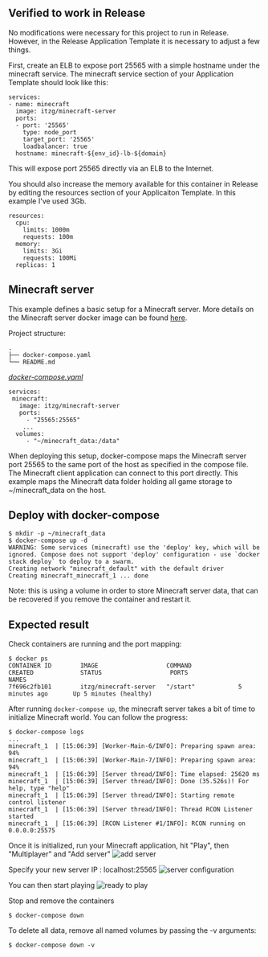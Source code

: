 ## Verified to work in Release
No modifications were necessary for this project to run in Release. However, in the Release Application Template it is necessary to adjust a few things. 

First, create an ELB to expose port 25565 with a simple hostname under the minecraft service. The minecraft service section of your Application Template should look like this:

```
services:
- name: minecraft
  image: itzg/minecraft-server
  ports:
  - port: '25565'
    type: node_port
    target_port: '25565'
    loadbalancer: true
  hostname: minecraft-${env_id}-lb-${domain}
```
This will expose port 25565 directly via an ELB to the Internet.

You should also increase the memory available for this container in Release by editing the resources section of your Applicaiton Template. In this example I've used 3Gb.

```
resources:
  cpu:
    limits: 1000m
    requests: 100m
  memory:
    limits: 3Gi
    requests: 100Mi
  replicas: 1
```

## Minecraft server
This example defines a basic setup for a Minecraft server. More details on the Minecraft server docker image can be found [here](https://github.com/itzg/docker-minecraft-server/blob/master/README.md).

Project structure:
```
.
├── docker-compose.yaml
└── README.md
```

[_docker-compose.yaml_](docker-compose.yaml)
```
services:
 minecraft:
   image: itzg/minecraft-server
   ports:
     - "25565:25565"
    ...
  volumes:
     - "~/minecraft_data:/data"
```

When deploying this setup, docker-compose maps the Minecraft server port 25565 to
the same port of the host as specified in the compose file. The Minecraft client application can connect to this port directly.
This example maps the Minecraft data folder holding all game storage to ~/minecraft_data on the host.

## Deploy with docker-compose

```
$ mkdir -p ~/minecraft_data
$ docker-compose up -d
WARNING: Some services (minecraft) use the 'deploy' key, which will be ignored. Compose does not support 'deploy' configuration - use `docker stack deploy` to deploy to a swarm.
Creating network "minecraft_default" with the default driver
Creating minecraft_minecraft_1 ... done
```

Note: this is using a volume in order to store Minecraft server data, that can be recovered if you remove the container and restart it. 

## Expected result

Check containers are running and the port mapping:

```
$ docker ps
CONTAINER ID        IMAGE                   COMMAND             CREATED             STATUS                   PORTS                                 NAMES
7f696c2fb101        itzg/minecraft-server   "/start"            5 minutes ago       Up 5 minutes (healthy)
```

After running `docker-compose up`, the minecraft server takes a bit of time to initialize Minecraft world. You can follow the progress:

```
$ docker-compose logs
...
minecraft_1  | [15:06:39] [Worker-Main-6/INFO]: Preparing spawn area: 94%
minecraft_1  | [15:06:39] [Worker-Main-7/INFO]: Preparing spawn area: 94%
minecraft_1  | [15:06:39] [Server thread/INFO]: Time elapsed: 25620 ms
minecraft_1  | [15:06:39] [Server thread/INFO]: Done (35.526s)! For help, type "help"
minecraft_1  | [15:06:39] [Server thread/INFO]: Starting remote control listener
minecraft_1  | [15:06:39] [Server thread/INFO]: Thread RCON Listener started
minecraft_1  | [15:06:39] [RCON Listener #1/INFO]: RCON running on 0.0.0.0:25575
```

Once it is initialized, run your Minecraft application, hit "Play", then "Multiplayer" and "Add server"
![add server](screenshots/click-add-server.png)

 Specify your new server IP : localhost:25565
 ![server configuration](screenshots/add-server-config.png)

 You can then start playing
 ![ready to play](screenshots/ready-to-play.png)

Stop and remove the containers

```
$ docker-compose down
```

To delete all data, remove all named volumes by passing the -v arguments:

```
$ docker-compose down -v
```
